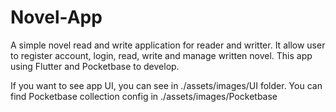 # Novel-App
A simple novel read and write application for  reader and writter. It allow user to register account, login, read, write and manage  written novel. This app using Flutter and Pocketbase to develop.

If you want to see app UI, you can see in ./assets/images/UI folder.
You can find Pocketbase collection config in ./assets/images/Pocketbase
